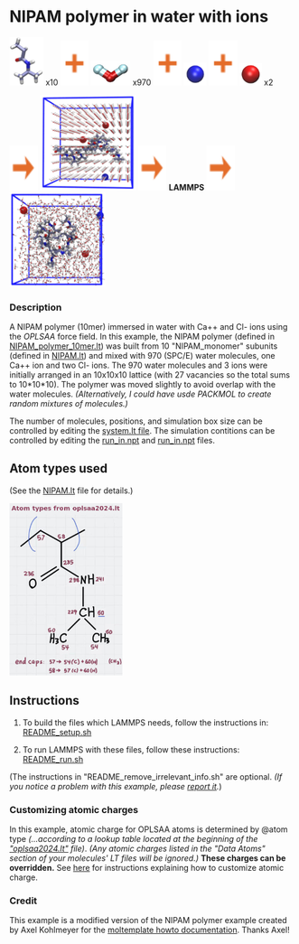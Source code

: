 NIPAM polymer in water with ions
==============

<img src="images/NIPAM_monomer.jpg" width=60> x10 <img src="images/plus.svg" height=80> <img src="images/wat.jpg" width=70> x970 <img src="images/plus.svg" height=80> <img src="images/Ca++.jpg" width=40> <img src="images/plus.svg" height=80> <img src="images/Cl-.jpg" width=40> x2

<img src="images/rightarrow.svg" height=80> <img src="images/t=0.jpg" width=170> <img src="images/rightarrow.svg" height=80> **LAMMPS** <img src="images/rightarrow.svg" height=80> <img src="images/t=2200000fs.jpg" width=170>


### Description

A NIPAM polymer (10mer) immersed in water with Ca++ and Cl- ions
using the *OPLSAA* force field.
In this example, the NIPAM polymer (defined in
[NIPAM_polymer_10mer.lt](./moltemplate_files/NIPAM_polymer_10mer.lt))
was built from 10 "NIPAM_monomer" subunits
(defined in [NIPAM.lt](./moltemplate_files/NIPAM.lt))
and mixed with 970 (SPC/E) water molecules,
one Ca++ ion and two Cl- ions.
The 970 water molecules and 3 ions were initially arranged in an 10x10x10
lattice (with 27 vacancies so the total sums to 10\*10\*10).
The polymer was moved slightly to avoid overlap with the water molecules.
*(Alternatively, I could have usde PACKMOL to create random mixtures
of molecules.)*


The number of molecules, positions, and simulation box size can be
controlled by editing the [system.lt file](moltemplate_files/system.lt).
The simulation contitions can be controlled by editing the
[run_in.npt](run_in.npt) and [run_in.npt](run_in.nvt) files.



## Atom types used

(See the [NIPAM.lt](./moltemplate_files/NIPAM.lt) file for details.)

<img src="images/NIPAM_monomer_OPLS.jpg" width=200>



## Instructions

1) To build the files which LAMMPS needs, follow the instructions in:
[README_setup.sh](README_setup.sh)

2) To run LAMMPS with these files, follow these instructions:
[README_run.sh](README_run.sh)

(The instructions in "README_remove_irrelevant_info.sh" are optional.  *(If you notice a problem with this example, please [report it](../README.md).*)


### Customizing atomic charges

In this example, atomic charge for OPLSAA atoms is determined by @atom type
*(...according to a lookup table located at the beginning of the
["oplsaa2024.lt"](../../../../moltemplate/force_fields/oplsaa2024.lt) file)*.
*(Any atomic charges listed in the "Data Atoms" section of your molecules'
LT files will be ignored.)*
**These charges can be overridden.**
See [here](../README.md#Customizing-atomic-charges-in-OPLSAA-molecules)
for instructions explaining how to customize atomic charge.


### Credit

This example is a modified version of the
NIPAM polymer example created by Axel Kohlmeyer for the
[moltemplate howto documentation](https://docs.lammps.org/Howto_moltemplate.html).
Thanks Axel!
